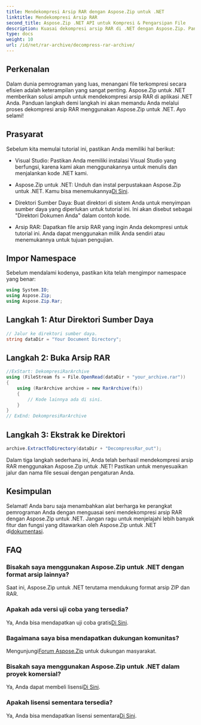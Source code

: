 ```yaml
---
title: Mendekompresi Arsip RAR dengan Aspose.Zip untuk .NET
linktitle: Mendekompresi Arsip RAR
second_title: Aspose.Zip .NET API untuk Kompresi & Pengarsipan File
description: Kuasai dekompresi arsip RAR di .NET dengan Aspose.Zip. Panduan langkah demi langkah untuk penanganan file yang efisien. Unduh sekarang!
type: docs
weight: 10
url: /id/net/rar-archive/decompress-rar-archive/
---
```


## Perkenalan

Dalam dunia pemrograman yang luas, menangani file terkompresi secara efisien adalah keterampilan yang sangat penting. Aspose.Zip untuk .NET memberikan solusi ampuh untuk mendekompresi arsip RAR di aplikasi .NET Anda. Panduan langkah demi langkah ini akan memandu Anda melalui proses dekompresi arsip RAR menggunakan Aspose.Zip untuk .NET. Ayo selami!

## Prasyarat

Sebelum kita memulai tutorial ini, pastikan Anda memiliki hal berikut:

- Visual Studio: Pastikan Anda memiliki instalasi Visual Studio yang berfungsi, karena kami akan menggunakannya untuk menulis dan menjalankan kode .NET kami.

-  Aspose.Zip untuk .NET: Unduh dan instal perpustakaan Aspose.Zip untuk .NET. Kamu bisa menemukannya[Di Sini](https://releases.aspose.com/zip/net/).

- Direktori Sumber Daya: Buat direktori di sistem Anda untuk menyimpan sumber daya yang diperlukan untuk tutorial ini. Ini akan disebut sebagai "Direktori Dokumen Anda" dalam contoh kode.

- Arsip RAR: Dapatkan file arsip RAR yang ingin Anda dekompresi untuk tutorial ini. Anda dapat menggunakan milik Anda sendiri atau menemukannya untuk tujuan pengujian.

## Impor Namespace

Sebelum mendalami kodenya, pastikan kita telah mengimpor namespace yang benar:

```csharp
using System.IO;
using Aspose.Zip;
using Aspose.Zip.Rar;
```

## Langkah 1: Atur Direktori Sumber Daya

```csharp
// Jalur ke direktori sumber daya.
string dataDir = "Your Document Directory";
```

## Langkah 2: Buka Arsip RAR

```csharp
//ExStart: DekompresiRarArchive
using (FileStream fs = File.OpenRead(dataDir + "your_archive.rar"))
{
    using (RarArchive archive = new RarArchive(fs))
    {
        // Kode lainnya ada di sini.
    }
}
// ExEnd: DekompresiRarArchive
```

## Langkah 3: Ekstrak ke Direktori

```csharp
archive.ExtractToDirectory(dataDir + "DecompressRar_out");
```

Dalam tiga langkah sederhana ini, Anda telah berhasil mendekompresi arsip RAR menggunakan Aspose.Zip untuk .NET! Pastikan untuk menyesuaikan jalur dan nama file sesuai dengan pengaturan Anda.

## Kesimpulan

 Selamat! Anda baru saja menambahkan alat berharga ke perangkat pemrograman Anda dengan menguasai seni mendekompresi arsip RAR dengan Aspose.Zip untuk .NET. Jangan ragu untuk menjelajahi lebih banyak fitur dan fungsi yang ditawarkan oleh Aspose.Zip untuk .NET di[dokumentasi](https://reference.aspose.com/zip/net/).

## FAQ

### Bisakah saya menggunakan Aspose.Zip untuk .NET dengan format arsip lainnya?
Saat ini, Aspose.Zip untuk .NET terutama mendukung format arsip ZIP dan RAR.

### Apakah ada versi uji coba yang tersedia?
 Ya, Anda bisa mendapatkan uji coba gratis[Di Sini](https://releases.aspose.com/).

### Bagaimana saya bisa mendapatkan dukungan komunitas?
 Mengunjungi[Forum Aspose.Zip](https://forum.aspose.com/c/zip/37) untuk dukungan masyarakat.

### Bisakah saya menggunakan Aspose.Zip untuk .NET dalam proyek komersial?
 Ya, Anda dapat membeli lisensi[Di Sini](https://purchase.aspose.com/buy).

### Apakah lisensi sementara tersedia?
 Ya, Anda bisa mendapatkan lisensi sementara[Di Sini](https://purchase.aspose.com/temporary-license/).
